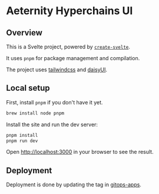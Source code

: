 # Aeternity Hyperchains UI
## Overview

This is a Svelte project, powered by [`create-svelte`](https://github.com/sveltejs/kit/tree/master/packages/create-svelte).

It uses `pnpm` for package management and compilation.

The project uses [tailwindcss](https://tailwindcss.com/) and [daisyUI](https://daisyui.com/).

## Local setup

First, install `pnpm` if you don't have it yet.
```bash
brew install node pnpm
```

Install the site and run the dev server:

```bash
pnpm install
pnpm run dev
```

Open [http://localhost:3000](http://localhost:3000) in your browser to see the result.

## Deployment

Deployment is done by updating the tag in [gitops-apps](https://github.com/aeternity/gitops-apps).
